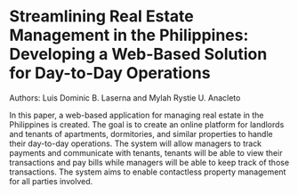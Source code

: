 # Streamlining Real Estate Management in the Philippines: Developing a Web-Based Solution for Day-to-Day Operations
Authors: Luis Dominic B. Laserna and Mylah Rystie U. Anacleto

 In this paper, a web-based application for managing
real estate in the Philippines is created. The goal is to create
an online platform for landlords and tenants of apartments,
dormitories, and similar properties to handle their day-to-day
operations. The system will allow managers to track payments
and communicate with tenants, tenants will be able to view their
transactions and pay bills while managers will be able to keep
track of those transactions. The system aims to enable contactless
property management for all parties involved.

